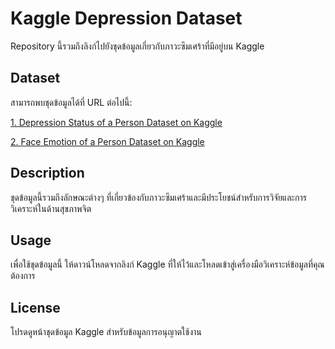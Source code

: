 # Kaggle Depression Dataset

Repository นี้รวมถึงลิงก์ไปยังชุดข้อมูลเกี่ยวกับภาวะซึมเศร้าที่มีอยู่บน Kaggle

## Dataset

สามารถพบชุดข้อมูลได้ที่ URL ต่อไปนี้:

[1. Depression Status of a Person Dataset on Kaggle](https://www.kaggle.com/datasets/arashnic/the-depression-dataset?resource=download)

[2. Face Emotion of a Person Dataset on Kaggle](https://www.kaggle.com/datasets/tapakah68/facial-emotion-recognition)

## Description

ชุดข้อมูลนี้รวมถึงลักษณะต่างๆ ที่เกี่ยวข้องกับภาวะซึมเศร้าและมีประโยชน์สำหรับการวิจัยและการวิเคราะห์ในด้านสุขภาพจิต

## Usage

เพื่อใช้ชุดข้อมูลนี้ ให้ดาวน์โหลดจากลิงก์ Kaggle ที่ให้ไว้และโหลดเข้าสู่เครื่องมือวิเคราะห์ข้อมูลที่คุณต้องการ

## License

โปรดดูหน้าชุดข้อมูล Kaggle สำหรับข้อมูลการอนุญาตใช้งาน
